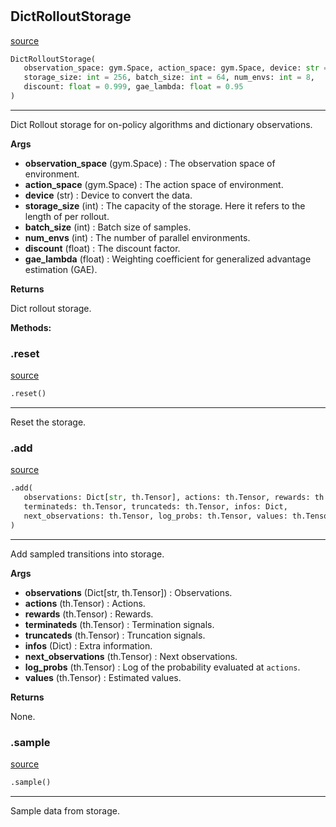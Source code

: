 #


## DictRolloutStorage
[source](https://github.com/RLE-Foundation/rllte/blob/main/rllte/xploit/storage/dict_rollout_storage.py/#L37)
```python 
DictRolloutStorage(
   observation_space: gym.Space, action_space: gym.Space, device: str = 'cpu',
   storage_size: int = 256, batch_size: int = 64, num_envs: int = 8,
   discount: float = 0.999, gae_lambda: float = 0.95
)
```


---
Dict Rollout storage for on-policy algorithms and dictionary observations.


**Args**

* **observation_space** (gym.Space) : The observation space of environment.
* **action_space** (gym.Space) : The action space of environment.
* **device** (str) : Device to convert the data.
* **storage_size** (int) : The capacity of the storage. Here it refers to the length of per rollout.
* **batch_size** (int) : Batch size of samples.
* **num_envs** (int) : The number of parallel environments.
* **discount** (float) : The discount factor.
* **gae_lambda** (float) : Weighting coefficient for generalized advantage estimation (GAE).


**Returns**

Dict rollout storage.


**Methods:**


### .reset
[source](https://github.com/RLE-Foundation/rllte/blob/main/rllte/xploit/storage/dict_rollout_storage.py/#L72)
```python
.reset()
```

---
Reset the storage.

### .add
[source](https://github.com/RLE-Foundation/rllte/blob/main/rllte/xploit/storage/dict_rollout_storage.py/#L93)
```python
.add(
   observations: Dict[str, th.Tensor], actions: th.Tensor, rewards: th.Tensor,
   terminateds: th.Tensor, truncateds: th.Tensor, infos: Dict,
   next_observations: th.Tensor, log_probs: th.Tensor, values: th.Tensor
)
```

---
Add sampled transitions into storage.


**Args**

* **observations** (Dict[str, th.Tensor]) : Observations.
* **actions** (th.Tensor) : Actions.
* **rewards** (th.Tensor) : Rewards.
* **terminateds** (th.Tensor) : Termination signals.
* **truncateds** (th.Tensor) : Truncation signals.
* **infos** (Dict) : Extra information.
* **next_observations** (th.Tensor) : Next observations.
* **log_probs** (th.Tensor) : Log of the probability evaluated at `actions`.
* **values** (th.Tensor) : Estimated values.


**Returns**

None.

### .sample
[source](https://github.com/RLE-Foundation/rllte/blob/main/rllte/xploit/storage/dict_rollout_storage.py/#L141)
```python
.sample()
```

---
Sample data from storage.
